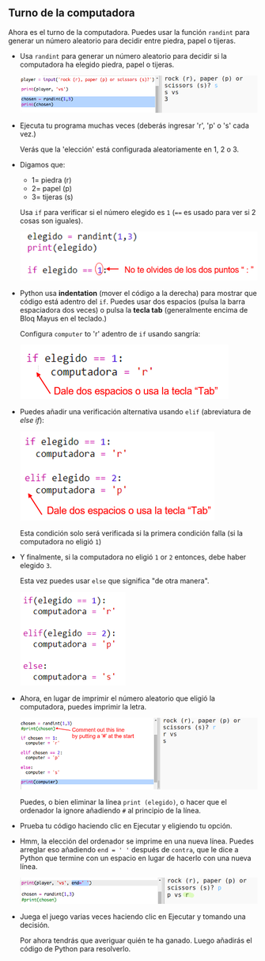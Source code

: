 ## Turno de la computadora

Ahora es el turno de la computadora. Puedes usar la función `randint` para generar un número aleatorio para decidir entre piedra, papel o tijeras.

+ Usa `randint` para generar un número aleatorio para decidir si la computadora ha elegido piedra, papel o tijeras.
    
    ![captura de pantalla](images/rps-randint.png)

+ Ejecuta tu programa muchas veces (deberás ingresar 'r', 'p' o 's' cada vez.)
    
    Verás que la 'elección' está configurada aleatoriamente en 1, 2 o 3.

+ Digamos que:
    
    + 1= piedra (r)
    + 2= papel (p)
    + 3= tijeras (s)
    
    Usa `if` para verificar si el número elegido es `1` (`==` es usado para ver si 2 cosas son iguales).
    
    ![captura de pantalla](images/rps-if-1.png)

+ Python usa **indentation** (mover el código a la derecha) para mostrar que código está adentro del `if`. Puedes usar dos espacios (pulsa la barra espaciadora dos veces) o pulsa la **tecla tab** (generalmente encima de Bloq Mayus en el teclado.)
    
    Configura `computer` to 'r' adentro de `if` usando sangría:
    
    ![captura de pantalla](images/rps-indent.png)

+ Puedes añadir una verificación alternativa usando `elif` (abreviatura de *else if*):
    
    ![captura de pantalla](images/rps-elif-2.png)
    
    Esta condición solo será verificada si la primera condición falla (si la computadora no eligió `1`)

+ Y finalmente, si la computadora no eligió `1` or `2` entonces, debe haber elegido `3`.
    
    Esta vez puedes usar `else` que significa "de otra manera".
    
    ![captura de pantalla](images/rps-else-3.png)

+ Ahora, en lugar de imprimir el número aleatorio que eligió la computadora, puedes imprimir la letra.
    
    ![captura de pantalla](images/rps-print-computer.png)
    
    Puedes, o bien eliminar la línea `print (elegido)`, o hacer que el ordenador la ignore añadiendo `#` al principio de la línea.

+ Prueba tu código haciendo clic en Ejecutar y eligiendo tu opción.

+ Hmm, la elección del ordenador se imprime en una nueva línea. Puedes arreglar eso añadiendo `end = ' '` después de `contra`, que le dice a Python que termine con un espacio en lugar de hacerlo con una nueva línea.
    
    ![captura de pantalla](images/rps-same-line.png)

+ Juega el juego varias veces haciendo clic en Ejecutar y tomando una decisión.
    
    Por ahora tendrás que averiguar quién te ha ganado. Luego añadirás el código de Python para resolverlo.